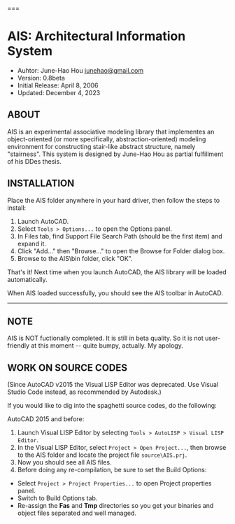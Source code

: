 ===
# AIS: Architectural Information System

- Auhtor: June-Hao Hou <junehao@gmail.com>
- Version: 0.8beta
- Initial Release: April 8, 2006
- Updated: December 4, 2023

## ABOUT

AIS is an experimental associative modeling library that implementes an object-oriented (or more specifically, abstraction-oriented) modeling environment for constructing stair-like abstract structure, namely "stairness". This system is designed by June-Hao Hou as partial fulfillment of his DDes thesis.

## INSTALLATION

Place the AIS folder anywhere in your hard driver, then follow the steps to install:

1. Launch AutoCAD.
2. Select `Tools > Options...` to open the Options panel.
3. In Files tab, find Support File Search Path (should be the first item) and expand it.
4. Click "Add..." then "Browse..." to open the Browse for Folder dialog box.
5. Browse to the AIS\bin folder, click "OK".

That's it! Next time when you launch AutoCAD, the AIS library will be loaded automatically.

When AIS loaded successfully, you should see the AIS toolbar in AutoCAD.

---

## NOTE

AIS is NOT fuctionally completed. It is still in beta quality. So it is not user-friendly at this moment -- quite bumpy, actually. My apology.

## WORK ON SOURCE CODES

(Since AutoCAD v2015 the Visual LISP Editor was deprecated. Use Visual Studio Code instead, as recommended by Autodesk.)

If you would like to dig into the spaghetti source codes, do the following:

AutoCAD 2015 and before:
1. Launch Visual LISP Editor by selecting `Tools > AutoLISP > Visual LISP Editor`.
2. In the Visual LISP Editor, select `Project > Open Project...`, then browse to the AIS folder and locate the project file `source\AIS.prj`.
3. Now you should see all AIS files.
4. Before doing any re-compilation, be sure to set the Build Options:
- Select `Project > Project Properties...` to open Project properties panel.
- Switch to Build Options tab.
- Re-assign the **Fas** and **Tmp** directories so you get your binaries and object files separated and well managed.